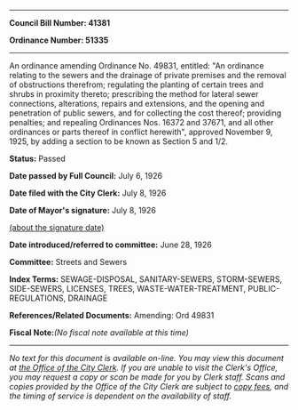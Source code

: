 

********

**Council Bill Number: 41381**
   
**Ordinance Number: 51335**
********

 An ordinance amending Ordinance No. 49831, entitled: "An ordinance relating to the sewers and the drainage of private premises and the removal of obstructions therefrom; regulating the planting of certain trees and shrubs in proximity thereto; prescribing the method for lateral sewer connections, alterations, repairs and extensions, and the opening and penetration of public sewers, and for collecting the cost thereof; providing penalties; and repealing Ordinances Nos. 16372 and 37671, and all other ordinances or parts thereof in conflict herewith", approved November 9, 1925, by adding a section to be known as Section 5 and 1/2.

**Status:** Passed
   
**Date passed by Full Council:** July 6, 1926
   
**Date filed with the City Clerk:** July 8, 1926
   
**Date of Mayor's signature:** July 8, 1926
   
[(about the signature date)](/~public/approvaldate.htm)
   
   
   
**Date introduced/referred to committee:** June 28, 1926
   
**Committee:** Streets and Sewers
   
   
**Index Terms:** SEWAGE-DISPOSAL, SANITARY-SEWERS, STORM-SEWERS, SIDE-SEWERS, LICENSES, TREES, WASTE-WATER-TREATMENT, PUBLIC-REGULATIONS, DRAINAGE

**References/Related Documents:** Amending: Ord 49831

**Fiscal Note:**_(No fiscal note available at this time)_
********

_No text for this document is available on-line. You may view this document at [the Office of the City Clerk](http://www.seattle.gov/leg/clerk/contactUs.htm). If you are unable to visit the Clerk's Office, you may request a copy or scan be made for you by Clerk staff. Scans and copies provided by the Office of the City Clerk are subject to [copy fees](http://clerk.seattle.gov/~public/clerkfees.htm), and the timing of service is dependent on the availability of staff._

